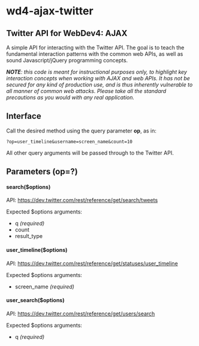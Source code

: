 wd4-ajax-twitter
================

Twitter API for WebDev4: AJAX
-----------------------------


A simple API for interacting with the Twitter API.  The goal is to teach the fundamental interaction patterns with the common web APIs, as well as sound Javascript/jQuery programming concepts.

***NOTE**: this code is meant for instructional purposes only, to highlight key interaction concepts when working with AJAX and web APIs.  It has not be secured for any kind of production use, and is thus inherently vulnerable to all manner of common web attacks.  Please take all the standard precautions as you would with any real application.*

## Interface

Call the desired method using the query parameter **op**, as in:

	?op=user_timeline&username=screen_name&count=10

All other query arguments will be passed through to the Twitter API.

## Parameters (op=?)

#### search($options)

API: <https://dev.twitter.com/rest/reference/get/search/tweets>

Expected $options arguments:

* q *(required)*
* count
* result_type

#### user_timeline($options)

API: <https://dev.twitter.com/rest/reference/get/statuses/user_timeline>

Expected $options arguments:

* screen_name *(required)*

#### user_search($options)

API: <https://dev.twitter.com/rest/reference/get/users/search>

Expected $options arguments:

* q *(required)*

